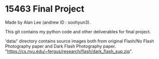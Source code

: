 # 15463 Final Project

Made by Alan Lee (andrew ID : soohyun3).

This git contains my python code and other deliverables for final project.

'data/' directory contains source images both from original Flash/No Flash 
Photography paper and Dark Flash Photography paper. 
"https://cs.nyu.edu/~fergus/research/flash/dark_flash_sup.zip".